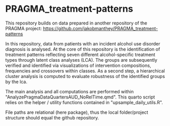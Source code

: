 # PRAGMA_treatment-patterns

This repository builds on data prepared in another repository of the PRAGMA project:
https://github.com/jakobmanthey/PRAGMA_treatment-patterns

In this repository, data from patients with an incident alcohol use disorder diagnosis is analysed. At the core of this repository is the identification of treatment patterns reflecting seven different alcohol-specific treatment types through latent class analyses (LCA). The groups are subsequently verified and identified via visualizations of intervention compositions, frequencies and crossovers within classes. As a second step, a hierarchical cluster analysis is computed to evaluate robustness of the identified groups by the lca. 

The main analysis and all computations are performed within "AnalyzePragmaDataQuartersAUD_NoRelTime.qmd".
This quarto script relies on the helper / utility functions contained in "upsample_daily_utils.R". 

File paths are relational (here package), thus the local folder/project structure should equal the github repository. 

